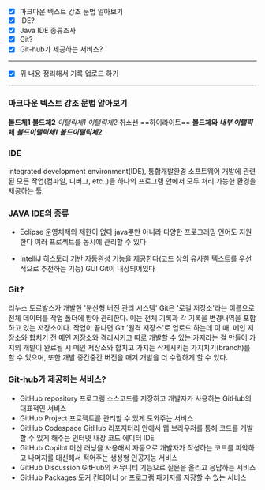 - [x] 마크다운 텍스트 강조 문법 알아보기
- [x] IDE?
- [x] Java IDE 종류조사
- [x] Git?
- [x] Git-hub가 제공하는 서비스?

-----
- [x] 위 내용 정리해서 기록 업로드 하기
---

### 마크다운 텍스트 강조 문법 알아보기
**볼드체1** __볼드체2__
*이탤릭체1* _이탤릭체2_
~~취소선~~
==하이라이트==
**볼드체와 _내부 이탤릭_ 체**
***볼드이탤릭체1*** ___볼드이탤릭체2___

### IDE
integrated development environment(IDE), 통합개발환경
소프트웨어 개발에 관련된 모든 작업(컴파일, 디버그, etc..)을 하나의 프로그램 안에서 모두 처리 가능한 환경을 제공하는 툴.

### JAVA IDE의 종류
- Eclipse
	운영체제의 제한이 없다
	java뿐만 아니라 다양한 프로그래밍 언어도 지원한다
	여러 프로젝트를 동시에 관리할 수 있다

- IntelliJ
	히스토리 기반 자동완성 기능을 제공한다(코드 상의 유사한 텍스트를 우선적으로 추천하는 기능)
	GUI Git이 내장되어있다

### Git?
리누스 토르발스가 개발한 '분산형 버전 관리 시스템'
Git은 '로컬 저장소'라는 이름으로 전체 데이터를 작업 폴더에 받아 관리한다. 이는 전체 기록과 각 기록을 변경내역을 포함하고 있는 저장소이다.
작업이 끝나면 Git '원격 저장소'로 업로드 하는데 이 때, 메인 저장소와 합치기 전 메인 저장소와 격리시키고 따로 개발할 수 있는 가지라는 걸 만들어 가지의 개발이 완료될 시 메인 저장소와 합치고 가지는 삭제시키는 가지치기(branch)를 할 수 있으며, 또한 개발 중간중간 버전을 매겨 개발을 더 수월하게 할 수 있다.

### Git-hub가 제공하는 서비스?
- GitHub repository
	프로그램 소스코드를 저장하고 개발자가 사용하는 GitHub의 대표적인 서비스
- GitHub Project
	프로젝트를 관리할 수 있게 도와주는 서비스
- GitHub Codespace
	GitHub 리포지터리 안에서 웹 브라우저를 통해 코드를 개발할 수 있게 해주는 인터넷 내장 코드 에디터 IDE
- GitHub Copilot
	머신 러닝을 사용해서 자동으로 개발자가 작성하는 코드를 파악하고 나머지를 대신해서 적어주는 생성형 인공지능 서비스
- GitHub Discussion
	GitHub의 커뮤니티 기능으로 질문을 올리고 응답하는 서비스
- GitHub Packages
	도커 컨테이너 or 프로그램 패키지를 저장할 수 있는 서비스